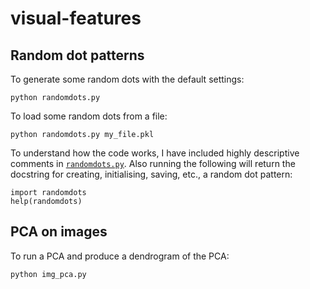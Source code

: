 # visual-features
## Random dot patterns
To generate some random dots with the default settings:
```
python randomdots.py
```
To load some random dots from a file:
```
python randomdots.py my_file.pkl
```

To understand how the code works, I have included highly descriptive comments in [```randomdots.py```](https://github.com/oliviaguest/visual-features/blob/master/randomdots.py).
Also running the following will return the docstring for creating, initialising, saving, etc., a random dot pattern:
```
import randomdots
help(randomdots)
```

## PCA on images
To run a PCA and produce a dendrogram of the PCA:
```
python img_pca.py
```
